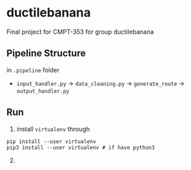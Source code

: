 # ductilebanana
Final project for CMPT-353 for group ductilebanana

## Pipeline Structure
in `.pipeline` folder
- `input_handler.py` -> `data_cleaning.py` -> `generate_route` -> `output_handler.py`

## Run
1. install `virtualenv` through
```
pip install --user virtualenv
pip3 install --user virtualenv # if have python3
```
2. 